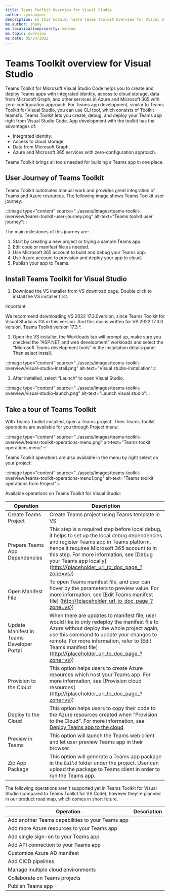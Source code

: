 ```yaml
---
title: Teams Toolkit Overview for Visual Studio
author: zyxiaoyuer
description: In this module, learn Teams Toolkit Overview for Visual Studio
ms.author: zhany
ms.localizationpriority: medium
ms.topic: overview
ms.date: 05/24/2022
---
```


# Teams Toolkit overview for Visual Studio

Teams Toolkit for Microsoft Visual Studio Code helps you to create and deploy Teams apps with integrated identity, access to cloud storage, data from Microsoft Graph, and other services in Azure and Microsoft 365 with zero-configuration approach. For Teams app development, similar to Teams Toolkit for Visual Studio, you can use CLI tool, which consists of Toolkit teamsfx. Teams Toolkit lets you create, debug, and deploy your Teams app right from Visual Studio Code. App development with the toolkit has the advantages of:

* Integrated identity.
* Access to cloud storage.
* Data from Microsoft Graph.
* Azure and Microsoft 365 services with zero-configuration approach.

Teams Toolkit brings all tools needed for building a Teams app in one place.

## User Journey of Teams Toolkit

Teams Toolkit automates manual work and provides great integration of Teams and Azure resources. The following image shows Teams Toolkit user journey:

:::image type="content" source="../assets/images/teams-toolkit-overview/teams-toolkit-user-journey.png" alt-text="Teams toolkit user journey":::

The main milestones of this journey are:

1. Start by creating a new project or trying a sample Teams app.
1. Edit code or manifest file as needed.
1. Use Microsoft 365 account to build and debug your Teams app.
1. Use Azure account to provision and deploy your app to cloud.
1. Publish your app to Teams.

## Install Teams Toolkit for Visual Studio

1. Download the VS installer from VS download page. Double click to install the VS installer first.

> [!IMPORTANT]
> We recommend downloading VS 2022 17.3.0version, since Teams Toolkit for Visual Studio is GA in this version. And this doc is written for VS 2022 17.3.0 version. Teams Toolkit version 17.3.*.

1. Open the VS installer, the Workloads tab will prompt up, make sure you checked the “ASP.NET and web development” workloads and select the “Microsoft Teams development tools” in the installation details panel. Then select install.

:::image type="content" source="../assets/images/teams-toolkit-overview/visual-studio-install.png" alt-text="Visual studio-installation":::

1. After installed, select “Launch” to open Visual Studio.

:::image type="content" source="../assets/images/teams-toolkit-overview/visual-studio-launch.png" alt-text="Launch visual studio":::

## Take a tour of Teams Toolkit

With Teams Toolkit installed, open a Teams project. Then Teams Toolkit operations are available for you through Project menu:

:::image type="content" source="../assets/images/teams-toolkit-overview/teams-toolkit-operations-menu.png" alt-text="Teams tookit operations menu":::

Teams Toolkit operations are also available in the menu by right select on your project:

:::image type="content" source="../assets/images/teams-toolkit-overview/teams-toolkit-operations-menu1.png" alt-text="Teams toolkit operations from Project":::

Available operations on Teams Toolkit for Visual Studio:

|Operation  |Description  |
|---------|---------|
|Create Teams Project     |Create Teams project using Teams template in VS         |
|Prepare Teams App Dependencies     |This step is a required step before local debug, it helps to set up the local debug dependencies and register Teams app in Teams platform, hence it requires Microsoft 365 account to in this step. For more information, see [Debug your Teams app locally] (<http://{placeholder_url_to_doc_page_?zone=vs>})         |
|Open Manifest File     |To open Teams manifest file, and user can hover by the parameters to preview value. For more information, see [Edit Teams manifest file] (<http://{placeholder_url_to_doc_page_?zone=vs>})         |
|Update Manifest in Teams Developer Portal     |When there are updates to manifest file, user would like to only redeploy the manifest file to Azure without deploy the whole project again, use this command to update your changes to remote. For more information, refer to [Edit Teams manifest file] (<http://{placeholder_url_to_doc_page_?zone=vs>})         |
|Provision to the Cloud     |This option helps users to create Azure resources which host your Teams app. For more information, see [Provision cloud resources] (<http://{placeholder_url_to_doc_page_?zone=vs>})         |
|Deploy to the Cloud     |This option helps users to copy their code to the Azure resources created when “Provision to the Cloud”. For more information, see [Deploy Teams app to the cloud](http://{placeholder_url_to_doc_page_?zone=vs})         |
|Preview in Teams     |This option will launch the Teams web client and let user preview Teams app in their browser.         |
|Zip App Package     |This option will generate a Teams app package in the `Build` folder under the project. User can upload the package to Teams client in order to run the Teams app.         |

The following operations aren't supported yet in Teams Toolkit for Visual Studio (compared to Teams Toolkit for VS Code), however they're planned in our product road map, which comes in short future.

|Operation  |Description  |
|---------|---------|
|Add another Teams capabilities to your Teams app     |        |
|Add more Azure resources to your Teams app     |         |
|Add single sign-on to your Teams app     |      |
|Add API connection to your Teams app     |        |
|Customize Azure AD manifest     |         |
|Add CICD pipelines     |       |
|Manage multiple cloud environments     |         |
|Collaborate on Teams projects     |         |
|Publish Teams app     |         |
